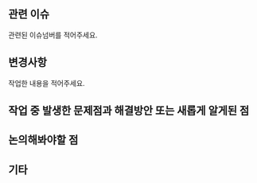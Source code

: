 ## 관련 이슈
관련된 이슈넘버를 적어주세요.
## 변경사항
작업한 내용을 적어주세요.
## 작업 중 발생한 문제점과 해결방안 또는 새롭게 알게된 점
## 논의해봐야할 점
## 기타